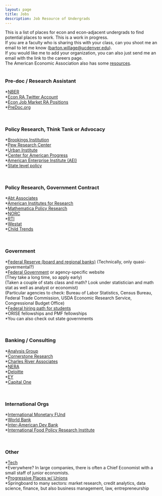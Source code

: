 ```yaml
---
layout: page
title: Jobs
description: Job Resource of Undergrads
---
```


This is a list of places for econ and econ-adjacent undergrads to find potential places to work. This is a work in progress. <br>
If you are a faculty who is sharing this with your class, can you shoot me an email to let me know ([barton.willage@ucdenver.edu](barton.willage@ucdenver.edu)). <br>
If you would like me to add your organization, you can also just send me an email with the link to the careers page.<br>
The American Economic Association also has some [resources](https://www.aeaweb.org/resources/students/careers/govt-not-for-profit).  <br><br>


### Pre-doc / Research Assistant
*[NBER](https://www.nber.org/jobs/nonnberjobs.html)<br>
*[Econ RA Twitter Account](https://twitter.com/econ_ra)<br>
*[Econ Job Market RA Positions](https://econjobmarket.org/market)<br>
*[PreDoc.org](https://predoc.org/opportunities)<br>

<br>

### Policy Research, Think Tank or Advocacy
*[Brookings Institution](https://www.brookings.edu/join-the-top-ranked-think-tank-for-domestic-economic-policy/)<br>
*[Pew Research Center](https://www.pewresearch.org/about/careers/)<br>
*[Urban Institute](https://www.urban.org/aboutus/who-we-are/careers)<br>
*[Center for American Progress](https://americanprogress.org/about-us/jobs/)<br>
*[American Enterprise Institute (AEI)](https://www.aei.org/jobs/)<br>
*[State level policy](https://earn.us/directory/)<br>

<br>

### Policy Research, Government Contract
*[Abt Associates](https://www.abtassociates.com/careers/join-us-apply-now)<br>
*[American Institutes for Research](https://www.air.org/build-career-air)<br>
*[Mathematica Policy Research](https://www.mathematica.org/career-opportunities)<br>
*[NORC](https://www.norc.org/WorkingAtNORC/Pages/job-listings.aspx)<br>
*[RTI](https://www.rti.org/careers)<br>
*[Westat](https://www.westat.com/careers)<br>
*[Child Trends](https://www.childtrends.org/about-us/careers)<br>

<br>

### Government
*[Federal Reserve (board and regional banks)](https://www.federalreserve.gov/careers.htm) (Technically, only quasi-govermental?)<br>
*[Federal Government](https://www.usajobs.gov/) or agency-specific website<br>
 (They take a long time, so apply early)<br>
 (Taken a couple of stats class and math? Look under statistician and math stat as well as analyst or economist)<br>
 (Particular agencies to check: Bureau of Labor Statistics, Census Bureau, Federal Trade Commission, USDA Economic Research Service, Congressional Budget Office)<br>
*[Federal hiring path for students](https://www.usajobs.gov/help/working-in-government/unique-hiring-paths/students/)<br>
*ORISE fellowships and PMF fellowships<br>
*You can also check out state governments

<br>

### Banking / Consulting
*[Analysis Group](https://www.analysisgroup.com/careers/)<br>
*[Cornerstone Research](https://www.cornerstone.com/careers/)<br>
*[Charles River Associates](https://www.crai.com/careers/jobs/)<br>
*[NERA](https://www.nera.com/careers.html)<br>
*[Deloitte](https://www2.deloitte.com/us/en/pages/careers/topics/careers.html)<br>
*[EY](https://www.ey.com/en_us/careers)<br>
*[Capital One](https://www.capitalonecareers.com/)<br>

<br>

### International Orgs
*[International Monetary FUnd](https://www.imf.org/en/About/Recruitment)<br>
*[World Bank](https://www.worldbank.org/en/about/careers)<br>
*[Inter-American Dev Bank](https://jobs.iadb.org/en)<br>
*[International Food Policy Research Institute](https://www.ifpri.org/work-with-us)<br>

<br>

### Other
*[Tech](https://www.dice.com/jobs/)<br>
*Everywhere? In large companies, there is often a Chief Economist with a small staff of junior economists.<br>
*[Progressive Places w/ Unions](https://npeu.org/)<br>
*Springboard to many sectors: market research, credit analytics, data science, finance, but also business management, law, entrepreneurship




<!--[click here for the most recent version of the paper]({{ BASE_PATH}}/pages/working_papers/sample-working-paper.pdf)


<!-- Note: this is how to write a comment in HTML. Everything in here won't show up on your webpage.-->

<!--
To increase the size of the title, use fewer # in front of the paper title.
To decrease the size of the title, use more #. 
To remove the italics, remove the * before and after the description
To remove the underline from the title, remove the <u> tags (<u> and </u>)
-->
